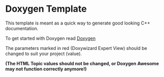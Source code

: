 # Doxygen Template

This template is meant as a quick way to generate good looking C++ documentation.

To get started with Doxygen read [Doxygen](../Docs/Doxygen.md)

The parameters marked in red (Doxywizard Expert View) should be changed to suit your project (value).

**(The HTML Topic values should not be changed, or Doxygen Awesome may not function correctly anymore!)**